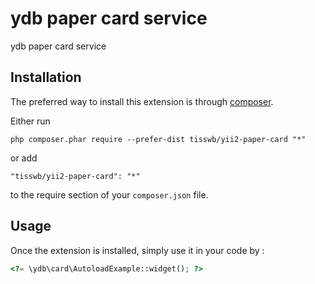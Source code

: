 ydb paper card service
======================
ydb paper card service

Installation
------------

The preferred way to install this extension is through [composer](http://getcomposer.org/download/).

Either run

```
php composer.phar require --prefer-dist tisswb/yii2-paper-card "*"
```

or add

```
"tisswb/yii2-paper-card": "*"
```

to the require section of your `composer.json` file.


Usage
-----

Once the extension is installed, simply use it in your code by  :

```php
<?= \ydb\card\AutoloadExample::widget(); ?>  
```